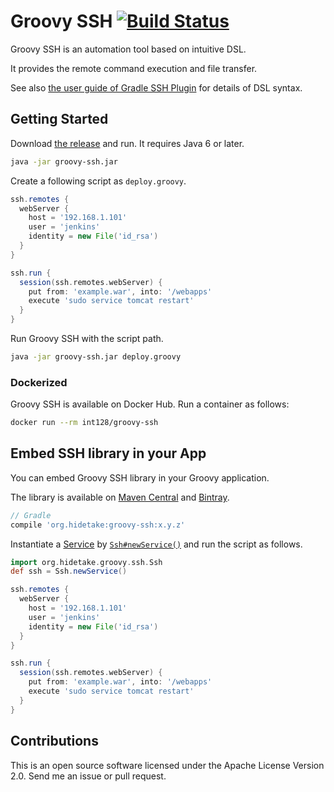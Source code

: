 Groovy SSH [![Build Status](https://travis-ci.org/int128/groovy-ssh.svg?branch=master)](https://travis-ci.org/int128/groovy-ssh)
==========

Groovy SSH is an automation tool based on intuitive DSL.

It provides the remote command execution and file transfer.

See also [the user guide of Gradle SSH Plugin](https://gradle-ssh-plugin.github.io/user-guide.html) for details of DSL syntax.


Getting Started
---------------

Download [the release](https://github.com/int128/groovy-ssh/releases) and run. It requires Java 6 or later.

```sh
java -jar groovy-ssh.jar
```

Create a following script as `deploy.groovy`.

```groovy
ssh.remotes {
  webServer {
    host = '192.168.1.101'
    user = 'jenkins'
    identity = new File('id_rsa')
  }
}

ssh.run {
  session(ssh.remotes.webServer) {
    put from: 'example.war', into: '/webapps'
    execute 'sudo service tomcat restart'
  }
}
```

Run Groovy SSH with the script path.

```sh
java -jar groovy-ssh.jar deploy.groovy
```

### Dockerized

Groovy SSH is available on Docker Hub. Run a container as follows:

```sh
docker run --rm int128/groovy-ssh
```

Embed SSH library in your App
-----------------------------

You can embed Groovy SSH library in your Groovy application.

The library is available on [Maven Central](http://search.maven.org/#search%7Cgav%7C1%7Cg%3A%22org.hidetake%22%20AND%20a%3A%22groovy-ssh%22) and [Bintray](https://bintray.com/int128/maven/groovy-ssh).

```groovy
// Gradle
compile 'org.hidetake:groovy-ssh:x.y.z'
```

Instantiate a [Service](src/main/groovy/org/hidetake/groovy/ssh/core/Service.groovy) by [`Ssh#newService()`](src/main/groovy/org/hidetake/groovy/ssh/Ssh.groovy)
and run the script as follows.

```groovy
import org.hidetake.groovy.ssh.Ssh
def ssh = Ssh.newService()

ssh.remotes {
  webServer {
    host = '192.168.1.101'
    user = 'jenkins'
    identity = new File('id_rsa')
  }
}

ssh.run {
  session(ssh.remotes.webServer) {
    put from: 'example.war', into: '/webapps'
    execute 'sudo service tomcat restart'
  }
}
```

Contributions
-------------

This is an open source software licensed under the Apache License Version 2.0.
Send me an issue or pull request.
